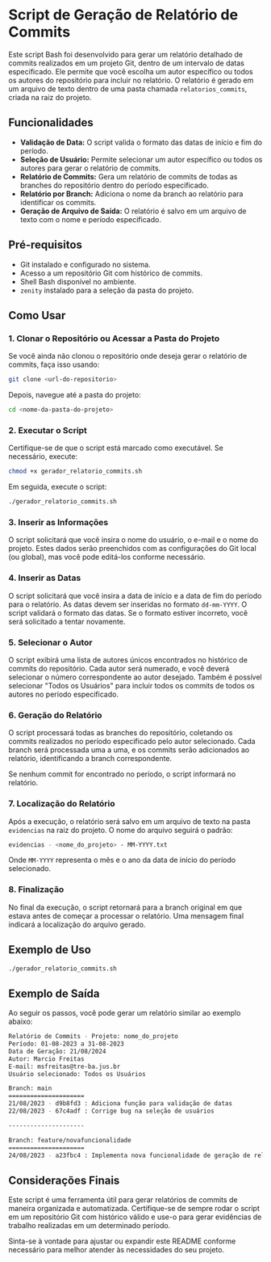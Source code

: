 
# Script de Geração de Relatório de Commits

Este script Bash foi desenvolvido para gerar um relatório detalhado de commits realizados em um projeto Git, dentro de um intervalo de datas especificado. Ele permite que você escolha um autor específico ou todos os autores do repositório para incluir no relatório. O relatório é gerado em um arquivo de texto dentro de uma pasta chamada `relatorios_commits`, criada na raiz do projeto.

## Funcionalidades
- **Validação de Data:** O script valida o formato das datas de início e fim do período.
- **Seleção de Usuário:** Permite selecionar um autor específico ou todos os autores para gerar o relatório de commits.
- **Relatório de Commits:** Gera um relatório de commits de todas as branches do repositório dentro do período especificado.
- **Relatório por Branch:** Adiciona o nome da branch ao relatório para identificar os commits.
- **Geração de Arquivo de Saída:** O relatório é salvo em um arquivo de texto com o nome e período especificado.

## Pré-requisitos
- Git instalado e configurado no sistema.
- Acesso a um repositório Git com histórico de commits.
- Shell Bash disponível no ambiente.
- `zenity` instalado para a seleção da pasta do projeto.

## Como Usar

### 1. Clonar o Repositório ou Acessar a Pasta do Projeto
Se você ainda não clonou o repositório onde deseja gerar o relatório de commits, faça isso usando:

```bash
git clone <url-do-repositorio>
```

Depois, navegue até a pasta do projeto:

```bash
cd <nome-da-pasta-do-projeto>
```

### 2. Executar o Script
Certifique-se de que o script está marcado como executável. Se necessário, execute:

```bash
chmod +x gerador_relatorio_commits.sh
```

Em seguida, execute o script:

```bash
./gerador_relatorio_commits.sh
```

### 3. Inserir as Informações
O script solicitará que você insira o nome do usuário, o e-mail e o nome do projeto. Estes dados serão preenchidos com as configurações do Git local (ou global), mas você pode editá-los conforme necessário.

### 4. Inserir as Datas
O script solicitará que você insira a data de início e a data de fim do período para o relatório. As datas devem ser inseridas no formato `dd-mm-YYYY`. O script validará o formato das datas. Se o formato estiver incorreto, você será solicitado a tentar novamente.

### 5. Selecionar o Autor
O script exibirá uma lista de autores únicos encontrados no histórico de commits do repositório. Cada autor será numerado, e você deverá selecionar o número correspondente ao autor desejado. Também é possível selecionar "Todos os Usuários" para incluir todos os commits de todos os autores no período especificado.

### 6. Geração do Relatório
O script processará todas as branches do repositório, coletando os commits realizados no período especificado pelo autor selecionado. Cada branch será processada uma a uma, e os commits serão adicionados ao relatório, identificando a branch correspondente.

Se nenhum commit for encontrado no período, o script informará no relatório.

### 7. Localização do Relatório
Após a execução, o relatório será salvo em um arquivo de texto na pasta `evidencias` na raiz do projeto. O nome do arquivo seguirá o padrão:

```bash
evidencias - <nome_do_projeto> - MM-YYYY.txt
```
Onde `MM-YYYY` representa o mês e o ano da data de início do período selecionado.

### 8. Finalização
No final da execução, o script retornará para a branch original em que estava antes de começar a processar o relatório. Uma mensagem final indicará a localização do arquivo gerado.

## Exemplo de Uso

```bash
./gerador_relatorio_commits.sh
```

## Exemplo de Saída

Ao seguir os passos, você pode gerar um relatório similar ao exemplo abaixo:

```bash
Relatório de Commits - Projeto: nome_do_projeto
Período: 01-08-2023 a 31-08-2023
Data de Geração: 21/08/2024
Autor: Marcio Freitas
E-mail: msfreitas@tre-ba.jus.br
Usuário selecionado: Todos os Usuários

Branch: main
=====================
21/08/2023 - d9b8fd3 : Adiciona função para validação de datas
22/08/2023 - 67c4adf : Corrige bug na seleção de usuários

---------------------

Branch: feature/novafuncionalidade
=====================
24/08/2023 - a23fbc4 : Implementa nova funcionalidade de geração de relatórios
```

## Considerações Finais

Este script é uma ferramenta útil para gerar relatórios de commits de maneira organizada e automatizada. Certifique-se de sempre rodar o script em um repositório Git com histórico válido e use-o para gerar evidências de trabalho realizadas em um determinado período.

Sinta-se à vontade para ajustar ou expandir este README conforme necessário para melhor atender às necessidades do seu projeto.
